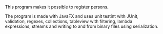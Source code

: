 This program makes it possible to register persons.

The program is made with JavaFX and uses unit testint with JUnit, validation, regexes, collections, tableview with filtering, lambda expressions, streams and writing to and from binary files using serialization.
